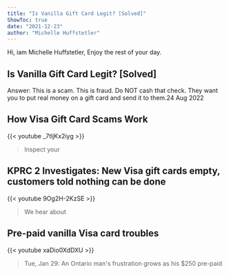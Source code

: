 ```yaml
---
title: "Is Vanilla Gift Card Legit? [Solved]"
ShowToc: true 
date: "2021-12-23"
author: "Michelle Huffstetler" 
---
```


Hi, iam Michelle Huffstetler, Enjoy the rest of your day.
## Is Vanilla Gift Card Legit? [Solved]
Answer: This is a scam. This is fraud. Do NOT cash that check. They want you to put real money on a gift card and send it to them.24 Aug 2022

## How Visa Gift Card Scams Work
{{< youtube _7tljKx2iyg >}}
>Inspect your 

## KPRC 2 Investigates: New Visa gift cards empty, customers told nothing can be done
{{< youtube 9Og2H-2KzSE >}}
>We hear about 

## Pre-paid vanilla Visa card troubles
{{< youtube xaDio0XdDXU >}}
>Tue, Jan 29: An Ontario man's frustration grows as his $250 pre-paid 

